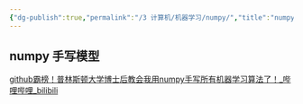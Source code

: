 ```yaml
---
{"dg-publish":true,"permalink":"/3 计算机/机器学习/numpy/","title":"numpy"}
---
```



## numpy 手写模型
[github霸榜！普林斯顿大学博士后教会我用numpy手写所有机器学习算法了！\_哔哩哔哩\_bilibili](https://www.bilibili.com/video/BV1vH4y1D7q6/?buvid=XY630CE669F34078F341989B1EE06E60B0127&is_story_h5=false&mid=g8UDjEqHIS5oCexxb9oAEQ%3D%3D&p=1&plat_id=116&share_from=ugc&share_medium=android&share_plat=android&share_session_id=6301de5a-2882-490b-9f47-2275448c62e9&share_source=COPY&share_tag=s_i&timestamp=1694738018&unique_k=NbWs8LK&up_id=3537122474592765)